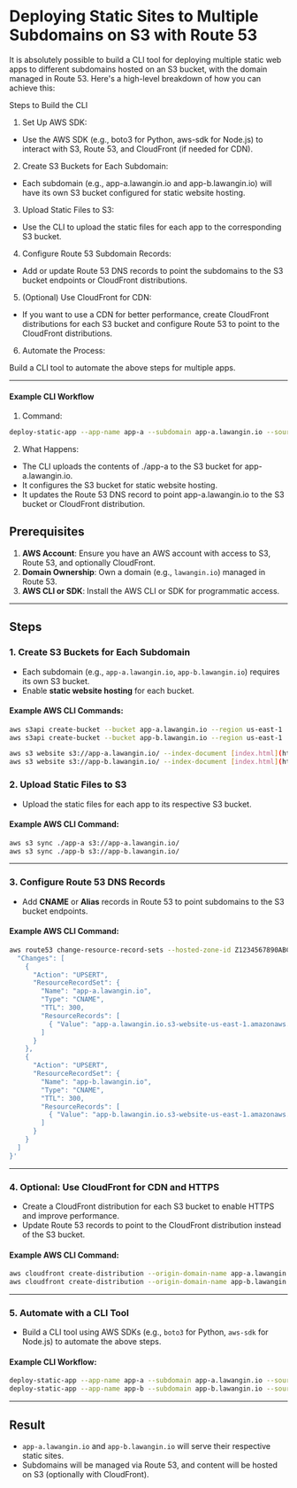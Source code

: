 # Deploying Static Sites to Multiple Subdomains on S3 with Route 53

It is absolutely possible to build a CLI tool for deploying multiple static web apps to different subdomains hosted on an S3 bucket, with the domain managed in Route 53. Here's a high-level breakdown of how you can achieve this:

Steps to Build the CLI
1. Set Up AWS SDK:

- Use the AWS SDK (e.g., boto3 for Python, aws-sdk for Node.js) to interact with S3, Route 53, and CloudFront (if needed for CDN).
2. Create S3 Buckets for Each Subdomain:

- Each subdomain (e.g., app-a.lawangin.io and app-b.lawangin.io) will have its own S3 bucket configured for static website hosting.
3. Upload Static Files to S3:

- Use the CLI to upload the static files for each app to the corresponding S3 bucket.
4. Configure Route 53 Subdomain Records:

- Add or update Route 53 DNS records to point the subdomains to the S3 bucket endpoints or CloudFront distributions.
5. (Optional) Use CloudFront for CDN:

- If you want to use a CDN for better performance, create CloudFront distributions for each S3 bucket and configure Route 53 to point to the CloudFront distributions.
6. Automate the Process:

Build a CLI tool to automate the above steps for multiple apps.

---

#### Example CLI Workflow
1. Command:
```bash
deploy-static-app --app-name app-a --subdomain app-a.lawangin.io --source ./app-a
```

2. What Happens:

- The CLI uploads the contents of ./app-a to the S3 bucket for app-a.lawangin.io.
- It configures the S3 bucket for static website hosting.
- It updates the Route 53 DNS record to point app-a.lawangin.io to the S3 bucket or CloudFront distribution.

## Prerequisites
1. **AWS Account**: Ensure you have an AWS account with access to S3, Route 53, and optionally CloudFront.
2. **Domain Ownership**: Own a domain (e.g., `lawangin.io`) managed in Route 53.
3. **AWS CLI or SDK**: Install the AWS CLI or SDK for programmatic access.

---

## Steps

### 1. Create S3 Buckets for Each Subdomain
- Each subdomain (e.g., `app-a.lawangin.io`, `app-b.lawangin.io`) requires its own S3 bucket.
- Enable **static website hosting** for each bucket.

#### Example AWS CLI Commands:
```bash
aws s3api create-bucket --bucket app-a.lawangin.io --region us-east-1
aws s3api create-bucket --bucket app-b.lawangin.io --region us-east-1

aws s3 website s3://app-a.lawangin.io/ --index-document [index.html](http://_vscodecontentref_/0) --error-document error.html
aws s3 website s3://app-b.lawangin.io/ --index-document [index.html](http://_vscodecontentref_/1) --error-document error.html
```

### 2. Upload Static Files to S3
- Upload the static files for each app to its respective S3 bucket.

#### Example AWS CLI Command:
```bash
aws s3 sync ./app-a s3://app-a.lawangin.io/
aws s3 sync ./app-b s3://app-b.lawangin.io/
```

---

### 3. Configure Route 53 DNS Records
- Add **CNAME** or **Alias** records in Route 53 to point subdomains to the S3 bucket endpoints.

#### Example AWS CLI Command:
```bash
aws route53 change-resource-record-sets --hosted-zone-id Z1234567890ABCDEF --change-batch '{
  "Changes": [
    {
      "Action": "UPSERT",
      "ResourceRecordSet": {
        "Name": "app-a.lawangin.io",
        "Type": "CNAME",
        "TTL": 300,
        "ResourceRecords": [
          { "Value": "app-a.lawangin.io.s3-website-us-east-1.amazonaws.com" }
        ]
      }
    },
    {
      "Action": "UPSERT",
      "ResourceRecordSet": {
        "Name": "app-b.lawangin.io",
        "Type": "CNAME",
        "TTL": 300,
        "ResourceRecords": [
          { "Value": "app-b.lawangin.io.s3-website-us-east-1.amazonaws.com" }
        ]
      }
    }
  ]
}'
```

---

### 4. Optional: Use CloudFront for CDN and HTTPS
- Create a CloudFront distribution for each S3 bucket to enable HTTPS and improve performance.
- Update Route 53 records to point to the CloudFront distribution instead of the S3 bucket.

#### Example AWS CLI Command:
```bash
aws cloudfront create-distribution --origin-domain-name app-a.lawangin.io.s3.amazonaws.com
aws cloudfront create-distribution --origin-domain-name app-b.lawangin.io.s3.amazonaws.com
```

---

### 5. Automate with a CLI Tool
- Build a CLI tool using AWS SDKs (e.g., `boto3` for Python, `aws-sdk` for Node.js) to automate the above steps.

#### Example CLI Workflow:
```bash
deploy-static-app --app-name app-a --subdomain app-a.lawangin.io --source ./app-a
deploy-static-app --app-name app-b --subdomain app-b.lawangin.io --source ./app-b
```

---

## Result
- `app-a.lawangin.io` and `app-b.lawangin.io` will serve their respective static sites.
- Subdomains will be managed via Route 53, and content will be hosted on S3 (optionally with CloudFront).